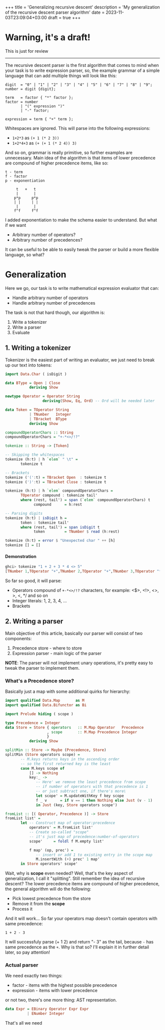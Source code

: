 +++
title = 'Generalizing recursive descent'
description = 'My generalization of the recursive descent parser algorithm'
date = 2023-11-03T23:09:04+03:00
draft = true
+++

# Warning, it's a draft!

This is just for review

---

The recursive descent parser is the first algorithm that comes to mind when your task is to write
expression parser, so, the example grammar of a simple language that can add multiple things will look like this:

```ebnf
digit  = "0" | "1" | "2" | "3" | "4" | "5" | "6" | "7" | "8" | "9";
number = digit {digit};

term   = factor { "*" factor };
factor = number
       | "(" expression ")"
       | "-" factor;

expression = term { "+" term };
```

Whitespaces are ignored. This will parse into the following expressions:
- `1+2*3` as `(+ 1 (* 2 3))`
- `1+2*4+3` as `(+ (+ 1 (* 2 4)) 3)`

And so on, grammar is really primitive, so further examples are unnecessary.
Main idea of the algorithm is that items of lower precedence are compound of higher precedence items, like so:
```text
t - term
f - factor
p - exponentiation

     t   +   t
     |       |
    p*p     p*p
    | |     | |
     |       |
    f^f     f^f
```

I added exponentiation to make the schema easier to understand.
But what if we want
- Arbitrary number of operators?
- Arbitrary number of precedences?

It can be useful to be able to easily tweak the parser or build a more flexible language, so what?

# Generalization

Here we go, our task is to write mathematical expression evaluator that can:
- Handle arbitrary number of operators
- Handle arbitrary number of precedences

The task is not that hard though, our algorithm is:
1. Write a tokenizer
2. Write a parser
3. Evaluate

## 1. Writing a tokenizer

Tokenizer is the easiest part of writing an evaluator, we just need to break up our text into tokens:

```haskell
import Data.Char ( isDigit )

data BType = Open | Close
           deriving Show

newtype Operator = Operator String
                 deriving(Show, Eq, Ord) -- Ord will be needed later

data Token = TOperator String
           | TNumber   Integer
           | TBracket  BType
           deriving Show

compoundOperatorChars :: String
compoundOperatorChars = "+-*<>/!?"

tokenize :: String -> [Token]

-- Skipping the whitespaces
tokenize (h:t) | h `elem` " \t" =
       tokenize t

-- Brackets
tokenize ('(':t) = TBracket Open  : tokenize t
tokenize (')':t) = TBracket Close : tokenize t

tokenize (h:t) | h `elem` compoundOperatorChars =
       TOperator compound : tokenize tail'
       where (rest, tail') = span (`elem` compoundOperatorChars) t
             compound      = h:rest

-- Parsing digits
tokenize (h:t) | isDigit h =
       token : tokenize tail'
       where (rest, tail') = span isDigit t
             token         = TNumber $ read (h:rest)

tokenize (h:t) = error $ "Unexpected char " ++ [h]
tokenize [] = []
```

#### Demonstration

```haskell
ghci> tokenize "1 + 2 + 3 * 4 <> 5"
[TNumber 1,TOperator "+",TNumber 2,TOperator "+",TNumber 3,TOperator "*",TNumber 4,TOperator "<>",TNumber 5]
```

So far so good, it will parse:
- Operators compound of `+-*<>/!?` characters, for example: <$>, <!>, <>, >, <, */ and so on
- Integer literals: 1, 2, 3, 4, ...
- Brackets

## 2. Writing a parser

Main objective of this article, basically our parser will consist of two components:
1. Precedence store  - where to store 
2. Expression parser - main logic of the parser

**NOTE**: The parser will not implement unary operations, it's pretty easy to tweak the parser to implement them.

### What's a Precedence store?

Basically just a map with some additional quirks for hierarchy:

```haskell
import qualified Data.Map       as M
import qualified Data.Bifunctor as Bi

import Prelude hiding ( scope )

type Precedence = Integer
data Store = Store { operators   :: M.Map Operator   Precedence
                   , scope       :: M.Map Precedence Integer
                   }
           deriving Show

splitMin :: Store -> Maybe (Precedence, Store)
splitMin (Store operators scope) =
       -- M.keys returns keys in the ascending order
       -- so the first returned key is the least
       case M.keys scope of
           [] -> Nothing
           key:_ ->
              -- Here' we remove the least precedence from scope
              -- if number of operators with that precedence is 1
              -- or just subtract one, if there's more\
              let scope' = M.updateWithKey f key scope
              f _ v      = if v == 1 then Nothing else Just (v - 1)
              in Just (key, Store operators scope')

fromList :: [( Operator, Precedence )] -> Store
fromList list' =
       let -- Construct map of operator:precedence
           operators' = M.fromList list'
           -- Create so-called "scope"
           -- it's just map of precedence:number-of-operators
           scope'     = foldl f M.empty list'

           f map' (op, prec') =
              -- insert or add 1 to existing entry in the scope map
              M.insertWith (+) prec' 1 map'
       in Store operators' scope'
```

Wait, why is **scope** even needed? Well, that's the key aspect of generalization, I call it "splitting".
Still remember the idea of recursive descent? The lower precedence items are compound of higher precedence,
the general algorithm will do the following:
- Pick lowest precedence from the store
- Remove it from the **scope**
- Process it

And it will work... So far your operators map doesn't contain operators with same precedence:
```text
1 + 2 - 3
```

It will successfuly parse (+ 1 2) and return "- 3" as the tail, because `-` has same precedence as the `+`. Why is that so? I'll
explain it in further detail later, so pay attention!

### Actual parser

We need exactly two things:
- factor - items with the highest possible precedence
- expression - items with lower precedence

or not two, there's one more thing: AST representation.

```haskell
data Expr = EBinary Operator Expr Expr
          | ENumber Integer
```

That's all we need

